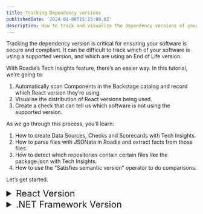```yaml
---
title: Tracking Dependency versions
publishedDate: '2024-01-08T15:15:00.0Z'
description: How to track and visualize the dependency versions of your software with Roadie Tech Insights
---
```


Tracking the dependency version is critical for ensuring your software is secure and compliant. It can be difficult to track which of your software is using a supported version, and which are using an End of Life version.

With Roadie’s Tech Insights feature, there’s an easier way. In this tutorial, we’re going to:

1. Automatically scan Components in the Backstage catalog and record which React version they’re using.
2. Visualise the distribution of React versions being used.
3. Create a check that can tell us which software is not using the supported version.

As we go through this process, you’ll learn:

1. How to create Data Sources, Checks and Scorecards with Tech Insights.
2. How to parse files with JSONata in Roadie and extract facts from those files.
3. How to detect which repositories contain certain files like the package.json with Tech Insights.
4. How to use the “Satisfies semantic version” operator to do comparisons.

Let’s get started.

<details>

<summary style="font-size: 24px;">React Version</summary>

## Record the React version automatically

In order to track the React versions used in the catalog, we are going to create a Data Source In Roadie Tech Insights. It will be setup to run on a scheduled basis and extract the React version specified in the package.json file.

### Package.json Data Source

1. Visit Tech Insights, select the **Data Sources** tab, and press **ADD DATA SOURCE**.

   ![a button on a web interface](./Add_Data_Source.webp)

2. Enter a descriptive **Name** and **Description**.

   ![About section input fields](./react/React_Data_About_Section.webp)

3. Set the Data Provider **Type** to `Component Repository File`, **Location** to `package.json`. Select a value for **Select Entity to test data source against** and press **TEST**.

   ![Data Provider section input fields](./react/React_Data_Provider_Section.webp)

4. Test results are displayed.

   ![Data Provider test results displayed](./react/React_Data_Test_Results_Section.webp)

5. Create multiple Facts:

   1. Set **Parser** to `JSON with JSONata syntax`.
   2. Set the first Fact to:
      | Field Name | Value |
      | --- | --- |
      | Fact Name | React version |
      | JSONata query | $exists(resolutions."@types/react") ? resolutions."@types/react" : $exists(dependencies.react) ? dependencies.react : "" |
      | Type | String |

   3. Press **ADD FACT** and set the second Fact to:
      | Field Name | Value |
      | --- | --- |
      | Fact Name | Has React dependency |
      | JSONata query | $exists(resolutions."@types/react") ? $boolean(resolutions."@types/react") : $exists(dependencies.react) ? $boolean(dependencies.react) : false |
      | Type | Boolean |

   ![Data Facts section input fields](./react/React_Data_Facts_Section.webp)

6. Press **CHECK FACTS**.

   ![Data Facts results displayed](./react/React_Data_Facts_Results_Section.webp)

7. Use the **Applies to** filter to target this data source at some components which you expect to have React versions. We recommend starting with a highly targeted filter for initial experimentation and iteration. You can widen the filter later to capture more results.

   ![About Data Source section displayed](./react/React_Applies_To_Section.webp)

8. Press **SAVE**.

## Visualise the distribution of React versions being used

Data Source comes with a built-in visualisation panel which lets us get an overview of the React versions being used. When viewing a Data Source, expand the “Facts visualization” section to see it.

![Data Visualisation results displayed](./react/React_Data_Visualization_Section.webp)

This chart tells us:

1. 17% of the Components that this Data Source targets are using version `17.0.59`.
2. 17% are using version `15.4.0`.
3. 67% of Components do not have a React version at all. This is the **Empty Results** section.

In the next section, we will create a Check which can show a pass or fail result to app dev teams to tell them if they need to upgrade their React version.

## Create a check that shows which software is not using a supported React version

We have a data source telling us what React versions are present in our components, but it also includes non-React components in the results. Let's omit the non-React components from the results by creating a check.

### Create a check

The builtin "Repository Files Data Source" gives us all the file paths of a component's repository. We can use this to determine which components are using React. We can also now extract the React version from those files.

Let’s write a check to combine both of these properties.

1. Visit Tech Insights, select the **Checks** tab, and press **ADD CHECK**.

   ![Add Check button](./Add_Check.webp)

2. Enter a descriptive **Name** and **Description**.

   ![About section input fields](./react/React_Check_About_Section.webp)

3. Create a compound check:

   1. Set **Type** to `Or`.
   2. Set the first condition to:
      | Field Name | Value |
      | --- | --- |
      | Data Source | GitHub repository file list |
      | Fact | List of files |
      | Fact operator | Does not contain |
      | Value | package.json |

   3. Press **+ADD CONDITION** and set the second condition to:
      | Field Name | Value |
      | --- | --- |
      | Data Source | Package JSON information |
      | Fact | React version |
      | Fact operator | Greater than semantic version |
      | Value | 16.0.0 |
   4. Press **+ADD CONDITION** and set the third condition to:
      | Field Name | Value |
      | --- | --- |
      | Data Source | Package JSON information |
      | Fact | Has React dependency |
      | Fact operator | Is False |

   ![Check Condition section fields](./react/React_Check_Condition_Section.webp)

4. Press **DRY RUN**

5. (Optional) Add a URL to documentation outlining the steps to update the React version in the component. You can also add a link to a scaffolder template that automatically achieves this fix.

   ![Check Fix section displayed](./Check_Fix_Section.webp)

6. Use the **Applies to** filter to target this data source at some components which you expect to have React versions. We recommend starting with a highly targeted filter for initial experimentation and iteration. You can widen the filter later to capture more results.

   ![About Data Source section displayed](./react/React_Applies_To_Section.webp)

7. Press **SAVE**.

### Check Results

The results of this check tell us who we need to reach out to to ask for a React version upgrade.

![Check Results displayed](./react/React_Check_Results_Section.webp)

- The backstage-demo component passes the check with the version `17.0.59`.
- The react-native-sample-app component fails the check with the version `15.4.0`
- The other components pass the check due to not having a React dependency.

Since we already know the owners of these components, it’s easy to reach out and ask them to upgrade their React version.

</details>

<details>

<summary style="font-size: 24px;">.NET Framework Version</summary>

## Record the .NET Framework version automatically

In order to track the .NET Framework versions used in the catalog, we are going to create a Data Source In Roadie Tech Insights. It will be setup to run on a scheduled basis and extract the version specified in the CSProj file.

### CSProj Data Source

1. Visit Tech Insights, select the **Data Sources** tab, and press **ADD DATA SOURCE**.

   ![a button on a web interface](./Add_Data_Source.webp)

2. Enter a descriptive **Name** and **Description**.

   ![About section input fields](./dot-net/DotNet_Data_About_Section.webp)

3. Set the Data Provider **Type** to `Component Repository File`, and **Location** to `{{metadata.name}}.csproj`. Select a value for **Select Entity to test data source against** and press **TEST**.

   ![Data Provider section input fields](./dot-net/DotNet_Data_Provider_Section.webp)

4. Test results are displayed.

   ![Data Provider test results displayed](./dot-net/DotNet_Data_Test_Results_Section.webp)

5. Create multiple Facts:

   1. Set **Parser** to `REGEX`.
   2. Set the first Fact to:
      | Field Name | Value |
      | --- | --- |
      | Fact Name | DotNet Framework version |
      | DotNet Framework Version | TargetFramework>net(...+?) |
      | Type | String |

   ![Data Facts section input fields](./dot-net/DotNet_Data_Facts_Section.webp)

6. Press **CHECK FACTS**.

   ![Data Facts results displayed](./dot-net/DotNet_Data_Facts_Results_Section.webp)

7. Use the **Applies to** filter to target this data source at some components which you expect to have .NET Framework versions. We recommend starting with a highly targeted filter for initial experimentation and iteration. You can widen the filter later to capture more results.

   ![About Data Source section displayed](./dot-net/DotNet_Applies_To_Section.webp)

8. Press **SAVE**.

## Visualise the distribution of .NET Framework versions being used

Data Source comes with a built-in visualisation panel which lets us get an overview of the .NET Framework versions being used. When viewing a Data Source, expand the "Facts visualization" section to see it.

![Data Visualisation results displayed](./dot-net/DotNet_Data_Visualization_Section.webp)

This chart tells us:

1. 22% of the Components that this Data Source targets are using version `6.0`.
2. 11% are using version `5.0`.
3. 67% of Components do not have a .NET Framework version at all. This is the **Empty Results** section.

In the next section, we will create a Check which can show a pass or fail result to app dev teams to tell them if they need to upgrade their .NET Framework version.

## Create a check that shows which software is not using a supported .NET Framework version

We have a data source telling us what .NET Framework versions are present in our components, but it also includes non-.NET components in the results. Let's omit the non-.NET components from the results by creating a check.

### Create a check

The builtin "Repository Files Data Source" gives us all the file paths of a component's repository. We can use this to determine which components are using .NET. We can also now extract the .NET Framework version from those files.

Let’s write a check to combine both of these properties.

1. Visit Tech Insights, select the **Checks** tab, and press **ADD CHECK**.

   ![Add Check button](./Add_Check.webp)

2. Enter a descriptive **Name** and **Description**.

   ![About section input fields](./dot-net/DotNet_Check_About_Section.webp)

3. Create a check:

   1. Set the first condition to:
      | Field Name | Value |
      | --- | --- |
      | Data Source | CSProject File Information |
      | Fact | DotNet Framework Version |
      | Fact operator | Greater than semantic version |
      | Value | ^6.0 |

   ![Check Condition section fields](./dot-net/DotNet_Check_Condition_Section.webp)

4. Press **DRY RUN**

5. (Optional) Add a URL to documentation outlining the steps to update the .NET Framework version in the component.

   ![Check Fix section displayed](./Check_Fix_Section.webp)

6. Use the **Applies to** filter to target this data source at some components which you expect to have .NET Framework versions. We recommend starting with a highly targeted filter for initial experimentation and iteration. You can widen the filter later to capture more results.

   ![About Data Source section displayed](./dot-net/DotNet_Applies_To_Section.webp)

7. Press **SAVE**.

### Check Results

The results of this check tell us who we need to reach out to ask for a .NET Framework version upgrade.

![Check Results displayed](./dot-net/DotNet_Check_Results_Section.webp)

- The csharp-console-teleprompter component passes the check with the version `6.0`.
- The csharp-console-webapiclient component fails the check with the version `5.0`

Since we already know the owners of these components, it’s easy to reach out and ask them to upgrade their .NET Framework version.

</details>
